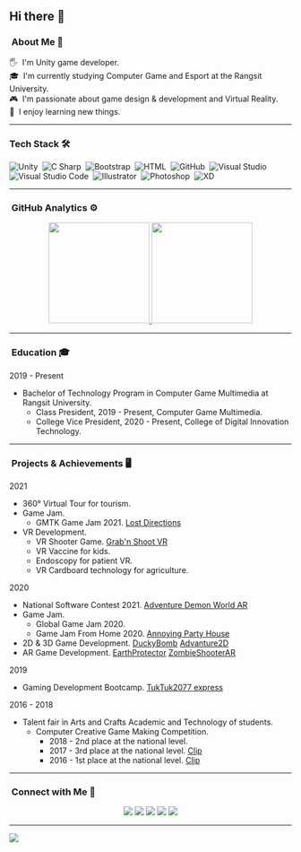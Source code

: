 ## Hi there 👋

### &nbsp;About Me 🚀

🖐️ &nbsp;I'm Unity game developer.\
🎓 &nbsp;I'm currently studying Computer Game and Esport at the Rangsit University.\
🎮 &nbsp;I'm passionate about game design & development and Virtual Reality.\
🌱 &nbsp;I enjoy learning new things.

----
### Tech Stack 🛠

![Unity](https://img.shields.io/badge/-Unity-05122A?style=flat&logo=Unity)&nbsp;
![C Sharp](https://img.shields.io/badge/-CSharp-05122A?style=flat&logo=CSharp)&nbsp;
![Bootstrap](https://img.shields.io/badge/-Bootstrap-05122A?style=flat&logo=bootstrap&logoColor=563D7C)&nbsp;
![HTML](https://img.shields.io/badge/-HTML-05122A?style=flat&logo=HTML5)&nbsp;
![GitHub](https://img.shields.io/badge/-GitHub-05122A?style=flat&logo=github)&nbsp;
![Visual Studio](https://img.shields.io/badge/-Visual%20Studio-05122A?style=flat&logo=Visual-Studio&logoColor=5C2D91)&nbsp;
![Visual Studio Code](https://img.shields.io/badge/-Visual%20Studio%20Code-05122A?style=flat&logo=visual-studio-code&logoColor=007ACC)&nbsp;
![Illustrator](https://img.shields.io/badge/-Illustrator-05122A?style=flat&logo=adobe-illustrator)&nbsp;
![Photoshop](https://img.shields.io/badge/-Photoshop-05122A?style=flat&logo=adobe-photoshop)&nbsp;
![XD](https://img.shields.io/badge/-XD-05122A?style=flat&logo=Adobe-XD)&nbsp;

----
### &nbsp;GitHub Analytics ⚙️
<p align="center">
<a href="https://github.com/Werasilz">
  <img height="180em" src="https://github-readme-stats.vercel.app/api?username=Werasilz&show_icons=true&hide_border=true"/>
  <img height="180em" src="https://github-readme-stats-eight-theta.vercel.app/api/top-langs/?username=Werasilz&layout=compact&langs_count=8&hide_border=true"/>
</a>
</p>

----
### &nbsp;Education 🎓
2019 - Present
- Bachelor of Technology Program in Computer Game Multimedia at Rangsit University.
  - Class President, 2019 - Present, Computer Game Multimedia.
  - College Vice President, 2020 - Present, College of Digital Innovation Technology.

----
### &nbsp;Projects & Achievements 🖥️
2021
- 360° Virtual Tour for tourism.
- Game Jam.
  - GMTK Game Jam 2021. [Lost Directions](https://youtu.be/JmYGcF_nGXk)
- VR Development.
  - VR Shooter Game. [Grab'n Shoot VR](https://youtu.be/WOkTBJXtwHo)
  - VR Vaccine for kids.
  - Endoscopy for patient VR.
  - VR Cardboard technology for agriculture. 

2020
- National Software Contest 2021. [Adventure Demon World AR](https://youtu.be/p95r7JE4m0o)
- Game Jam.
  - Global Game Jam 2020.
  - Game Jam From Home 2020. [Annoying Party House](https://youtu.be/JfK2sbaOtHk)
- 2D & 3D Game Development. [DuckyBomb](https://youtu.be/W0L-RTE0svc) [Advanture2D](https://youtu.be/JNReJQcSimg)
- AR Game Development. [EarthProtector](https://youtu.be/hOrXUDcJRhg) [ZombieShooterAR](https://youtu.be/Tr4RdN51q3g)

2019
- Gaming Development Bootcamp. [TukTuk2077 express](https://youtu.be/50kIg9K64UU)

2016 - 2018
- Talent fair in Arts and Crafts Academic and Technology of students.
  - Computer Creative Game Making Competition.
    - 2018 - 2nd place at the national level.
    - 2017 - 3rd place at the national level. [Clip](https://youtu.be/NyltXiypSEc)
    - 2016 - 1st place at the national level. [Clip](https://youtu.be/XggtEimdq5w)

----
### &nbsp;Connect with Me 🤝
<p align="center">
<a href="https://www.youtube.com/user/MrZenGamer"><img src="https://img.shields.io/badge/YouTube-FF0000?style=for-the-badge&logo=youtube&logoColor=white"></a>
<a href="https://www.facebook.com/werasil.z"><img src="https://img.shields.io/badge/Facebook-1877F2?style=for-the-badge&logo=facebook&logoColor=white"></a>
<a href="https://www.instagram.com/werasilz/"><img src="https://img.shields.io/badge/Instagram-E4405F?style=for-the-badge&logo=instagram&logoColor=white"></a>
<a href="https://www.reddit.com/user/Werasil_z"><img src="https://img.shields.io/badge/Reddit-FF4500?style=for-the-badge&logo=reddit&logoColor=white"></a>
<a href="https://steamcommunity.com/id/werasilz/"><img src="https://img.shields.io/badge/Steam-000000?style=for-the-badge&logo=steam&logoColor=white"></a>
</p>

----
![](https://komarev.com/ghpvc/?username=Werasilz&style=flat-square&label=Visitors)

<!--
**Werasilz/Werasilz** is a ✨ _special_ ✨ repository because its `README.md` (this file) appears on your GitHub profile.

Here are some ideas to get you started:

- 🔭 I’m currently working on ...
- 🌱 I’m currently learning ...
- 👯 I’m looking to collaborate on ...
- 🤔 I’m looking for help with ...
- 💬 Ask me about ...
- 📫 How to reach me: ...
- 😄 Pronouns: ...
- ⚡ Fun fact: ...
-->
